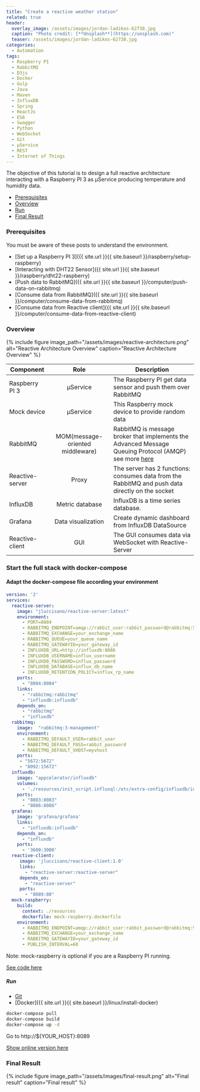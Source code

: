 ```yaml
---
title: "Create a reactive weather station"
related: true
header:
  overlay_image: /assets/images/jordan-ladikos-62738.jpg
  caption: "Photo credit: [**Unsplash**](https://unsplash.com)"
  teaser: /assets/images/jordan-ladikos-62738.jpg
categories:
  - Automation
tags:
  - Raspberry PI
  - RabbitMQ
  - D3js
  - Docker
  - Gulp
  - Java
  - Maven
  - InfluxDB
  - Spring
  - ReactJs
  - ES6
  - Swagger
  - Python
  - WebSocket
  - Git
  - μService
  - REST
  - Internet of Things
---
```

The objective of this tutorial is to design a full reactive architecture interacting with a Raspberry PI 3 as
μService producing temperature and humidity data.

- [Prerequisites](#prerequisites)
- [Overview](#overview)
- [Run](#run)
- [Final Result](#final-result)

###  Prerequisites

You must be aware of these posts to understand the environment.

-  [Set up a Raspberry PI 3]({{ site.url }}{{ site.baseurl }}/raspberry/setup-raspberry)
-  [Interacting with DHT22 Sensor]({{ site.url }}{{ site.baseurl }}/raspberry/dht22-raspberry)
-  [Push data to RabbitMQ]({{ site.url }}{{ site.baseurl }}/computer/push-data-on-rabbitmq)
-  [Consume data from RabbitMQ]({{ site.url }}{{ site.baseurl }}/computer/consume-data-from-rabbitmq)
-  [Consume data from Reactive client]({{ site.url }}{{ site.baseurl }}/computer/consume-data-from-reactive-client)

### Overview

{% include figure image_path="/assets/images/reactive-architecture.png" alt="Reactive Architecture Overview" caption="Reactive Architecture Overview" %}


| Component        |    Role       | Description  |
| ------------- |:-------------:|-------------|
| Raspberry PI 3   | μService | The Raspberry PI get data sensor and push them over RabbitMQ |
| Mock device  | μService | This Raspberry mock device to provide random data |
| RabbitMQ  | MOM(message-oriented middleware) | RabbitMQ is message broker that implements the Advanced Message Queuing Protocol (AMQP)  see more [here](https://www.rabbitmq.com/features.html)|
| Reactive-server  | Proxy | The server has 2 functions: consumes data from the RabbitMQ and push data directly on the socket |
| InfluxDB  | Metric database | InfluxDB is a time series database.|
| Grafana  | Data visualization | Create dynamic dashboard from InfluxDB DataSource |
| Reactive-client  | GUI | The GUI consumes data via WebSocket with Reactive-Server |


### Start the full stack with docker-compose


#### Adapt the docker-compose file according your environment

```yaml
version: '2'
services:
  reactive-server:
    image: "jluccisano/reactive-server:latest"
    environment:
      - PORT=8084
      - RABBITMQ_ENDPOINT=amqp://rabbit_user:rabbit_password@rabbitmq:5672/myvhost
      - RABBITMQ_EXCHANGE=your_exchange_name
      - RABBITMQ_QUEUE=your_queue_name
      - RABBITMQ_GATEWAYID=your_gateway_id
      - INFLUXDB_URL=http://influxdb:8086
      - INFLUXDB_USERNAME=influx_username
      - INFLUXDB_PASSWORD=influx_password
      - INFLUXDB_DATABASE=influx_db_name
      - INFLUXDB_RETENTION_POLICY=influx_rp_name
    ports:
      - "8084:8084"
    links:
      - "rabbitmq:rabbitmq"
      - "influxdb:influxdb"
    depends_on:
      - "rabbitmq"
      - "influxdb"
  rabbitmq:
    image:  "rabbitmq:3-management"
    environment:
      - RABBITMQ_DEFAULT_USER=rabbit_user
      - RABBITMQ_DEFAULT_PASS=rabbit_password
      - RABBITMQ_DEFAULT_VHOST=myvhost
    ports:
     - "5672:5672"
     - "8092:15672"
  influxdb:
    image: "appcelerator/influxdb"
    volumes:
      - './resources/init_script.influxql:/etc/extra-config/influxdb/init_script.influxql:ro'
    ports:
      - "8083:8083"
      - "8086:8086"
  grafana:
    image: 'grafana/grafana'
    links:
      - "influxdb:influxdb"
    depends_on:
      - "influxdb"
    ports:
      - '3600:3000'
  reactive-client:
     image: 'jluccisano/reactive-client:1.0'
     links:
       - "reactive-server:reactive-server"
     depends_on:
       - "reactive-server"
     ports:
       - "8089:80"
  mock-raspberry:
    build:
      context: ./resources
      dockerfile: mock-raspberry.dockerfile
    environment:
      - RABBITMQ_ENDPOINT=amqp://rabbit_user:rabbit_password@rabbitmq:5672/myvhost
      - RABBITMQ_EXCHANGE=your_exchange_name
      - RABBITMQ_GATEWAYID=your_gateway_id
      - PUBLISH_INTERVAL=60
```
Note: mock-raspberry is optional if you are a Raspberry PI running.

[See code here](https://raw.githubusercontent.com/jluccisano/portfolio/master/docker-compose.yml)

##### Run

- [Git](https://git-scm.com/download/linux)
- [Docker]({{ site.url }}{{ site.baseurl }}/linux/install-docker)

```bash
docker-compose pull
docker-compose build
docker-compose up -d
```

Go to http://${YOUR_HOST}:8089

[Show online version here](http://hermes.ddns.net:8089)

### Final Result

{% include figure image_path="/assets/images/final-result.png" alt="Final result" caption="Final result" %}
